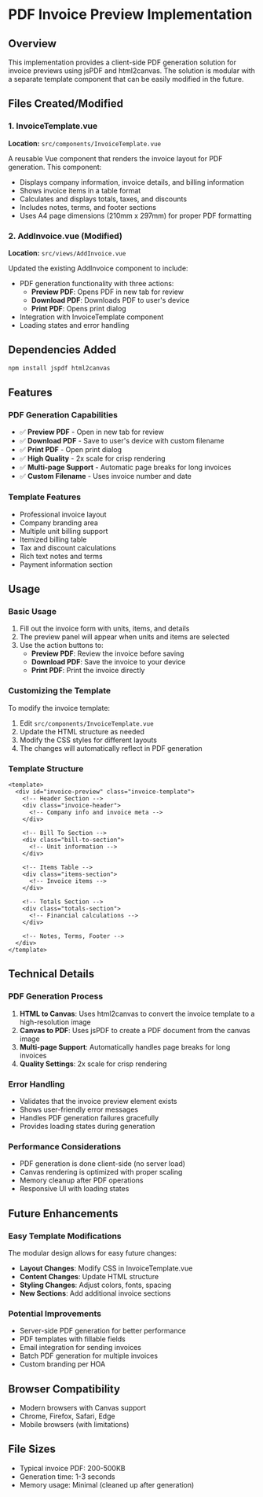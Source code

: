 # PDF Invoice Preview Implementation

## Overview

This implementation provides a client-side PDF generation solution for invoice previews using jsPDF and html2canvas. The solution is modular with a separate template component that can be easily modified in the future.

## Files Created/Modified

### 1. InvoiceTemplate.vue

**Location:** `src/components/InvoiceTemplate.vue`

A reusable Vue component that renders the invoice layout for PDF generation. This component:

- Displays company information, invoice details, and billing information
- Shows invoice items in a table format
- Calculates and displays totals, taxes, and discounts
- Includes notes, terms, and footer sections
- Uses A4 page dimensions (210mm x 297mm) for proper PDF formatting

### 2. AddInvoice.vue (Modified)

**Location:** `src/views/AddInvoice.vue`

Updated the existing AddInvoice component to include:

- PDF generation functionality with three actions:
  - **Preview PDF**: Opens PDF in new tab for review
  - **Download PDF**: Downloads PDF to user's device
  - **Print PDF**: Opens print dialog
- Integration with InvoiceTemplate component
- Loading states and error handling

## Dependencies Added

```bash
npm install jspdf html2canvas
```

## Features

### PDF Generation Capabilities

- ✅ **Preview PDF** - Open in new tab for review
- ✅ **Download PDF** - Save to user's device with custom filename
- ✅ **Print PDF** - Open print dialog
- ✅ **High Quality** - 2x scale for crisp rendering
- ✅ **Multi-page Support** - Automatic page breaks for long invoices
- ✅ **Custom Filename** - Uses invoice number and date

### Template Features

- Professional invoice layout
- Company branding area
- Multiple unit billing support
- Itemized billing table
- Tax and discount calculations
- Rich text notes and terms
- Payment information section

## Usage

### Basic Usage

1. Fill out the invoice form with units, items, and details
2. The preview panel will appear when units and items are selected
3. Use the action buttons to:
   - **Preview PDF**: Review the invoice before saving
   - **Download PDF**: Save the invoice to your device
   - **Print PDF**: Print the invoice directly

### Customizing the Template

To modify the invoice template:

1. Edit `src/components/InvoiceTemplate.vue`
2. Update the HTML structure as needed
3. Modify the CSS styles for different layouts
4. The changes will automatically reflect in PDF generation

### Template Structure

```vue
<template>
  <div id="invoice-preview" class="invoice-template">
    <!-- Header Section -->
    <div class="invoice-header">
      <!-- Company info and invoice meta -->
    </div>

    <!-- Bill To Section -->
    <div class="bill-to-section">
      <!-- Unit information -->
    </div>

    <!-- Items Table -->
    <div class="items-section">
      <!-- Invoice items -->
    </div>

    <!-- Totals Section -->
    <div class="totals-section">
      <!-- Financial calculations -->
    </div>

    <!-- Notes, Terms, Footer -->
  </div>
</template>
```

## Technical Details

### PDF Generation Process

1. **HTML to Canvas**: Uses html2canvas to convert the invoice template to a high-resolution image
2. **Canvas to PDF**: Uses jsPDF to create a PDF document from the canvas image
3. **Multi-page Support**: Automatically handles page breaks for long invoices
4. **Quality Settings**: 2x scale for crisp rendering

### Error Handling

- Validates that the invoice preview element exists
- Shows user-friendly error messages
- Handles PDF generation failures gracefully
- Provides loading states during generation

### Performance Considerations

- PDF generation is done client-side (no server load)
- Canvas rendering is optimized with proper scaling
- Memory cleanup after PDF operations
- Responsive UI with loading states

## Future Enhancements

### Easy Template Modifications

The modular design allows for easy future changes:

- **Layout Changes**: Modify CSS in InvoiceTemplate.vue
- **Content Changes**: Update HTML structure
- **Styling Changes**: Adjust colors, fonts, spacing
- **New Sections**: Add additional invoice sections

### Potential Improvements

- Server-side PDF generation for better performance
- PDF templates with fillable fields
- Email integration for sending invoices
- Batch PDF generation for multiple invoices
- Custom branding per HOA

## Browser Compatibility

- Modern browsers with Canvas support
- Chrome, Firefox, Safari, Edge
- Mobile browsers (with limitations)

## File Sizes

- Typical invoice PDF: 200-500KB
- Generation time: 1-3 seconds
- Memory usage: Minimal (cleaned up after generation)
